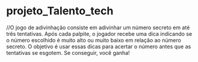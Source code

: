 # projeto_Talento_tech
//O jogo de adivinhação consiste em adivinhar um número secreto em até três tentativas. Após cada palpite, o jogador recebe uma dica indicando se o número escolhido é muito alto ou muito baixo em relação ao número secreto. O objetivo é usar essas  dicas para acertar o número antes que as tentativas se esgotem. Se conseguir, você ganha!
